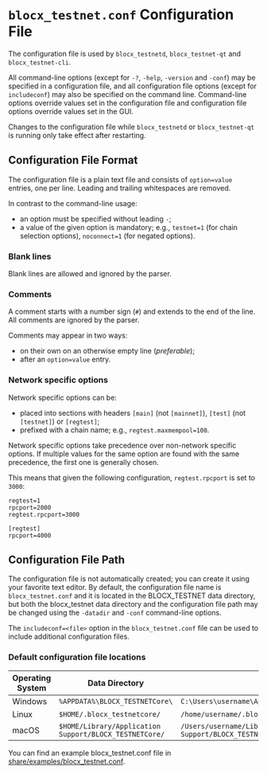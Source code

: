 # `blocx_testnet.conf` Configuration File

The configuration file is used by `blocx_testnetd`, `blocx_testnet-qt` and `blocx_testnet-cli`.

All command-line options (except for `-?`, `-help`, `-version` and `-conf`) may be specified in a configuration file, and all configuration file options (except for `includeconf`) may also be specified on the command line. Command-line options override values set in the configuration file and configuration file options override values set in the GUI.

Changes to the configuration file while `blocx_testnetd` or `blocx_testnet-qt` is running only take effect after restarting.

## Configuration File Format

The configuration file is a plain text file and consists of `option=value` entries, one per line. Leading and trailing whitespaces are removed.

In contrast to the command-line usage:
- an option must be specified without leading `-`;
- a value of the given option is mandatory; e.g., `testnet=1` (for chain selection options), `noconnect=1` (for negated options).

### Blank lines

Blank lines are allowed and ignored by the parser.

### Comments

A comment starts with a number sign (`#`) and extends to the end of the line. All comments are ignored by the parser.

Comments may appear in two ways:
- on their own on an otherwise empty line (_preferable_);
- after an `option=value` entry.

### Network specific options

Network specific options can be:
- placed into sections with headers `[main]` (not `[mainnet]`), `[test]` (not `[testnet]`) or `[regtest]`;
- prefixed with a chain name; e.g., `regtest.maxmempool=100`.

Network specific options take precedence over non-network specific options.
If multiple values for the same option are found with the same precedence, the
first one is generally chosen.

This means that given the following configuration, `regtest.rpcport` is set to `3000`:

```
regtest=1
rpcport=2000
regtest.rpcport=3000

[regtest]
rpcport=4000
```

## Configuration File Path

The configuration file is not automatically created; you can create it using your favorite text editor. By default, the configuration file name is `blocx_testnet.conf` and it is located in the BLOCX_TESTNET data directory, but both the blocx_testnet data directory and the configuration file path may be changed using the `-datadir` and `-conf` command-line options.

The `includeconf=<file>` option in the `blocx_testnet.conf` file can be used to include additional configuration files.

### Default configuration file locations

Operating System | Data Directory | Example Path
-- | -- | --
Windows | `%APPDATA%\BLOCX_TESTNETCore\` | `C:\Users\username\AppData\Roaming\BLOCX_TESTNETCore\blocx_testnet.conf`
Linux | `$HOME/.blocx_testnetcore/` | `/home/username/.blocx_testnetcore/blocx_testnet.conf`
macOS | `$HOME/Library/Application Support/BLOCX_TESTNETCore/` | `/Users/username/Library/Application Support/BLOCX_TESTNETCore/blocx_testnet.conf`

You can find an example blocx_testnet.conf file in [share/examples/blocx_testnet.conf](../share/examples/blocx_testnet.conf).

